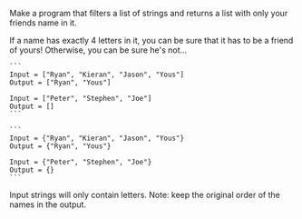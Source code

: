 Make a program that filters a list of strings and returns a list with only your friends name in it.

If a name has exactly 4 letters in it, you can be sure that it has to be a friend of yours! Otherwise, you can be sure he's not...

~~~if-not:lua
```
Input = ["Ryan", "Kieran", "Jason", "Yous"]
Output = ["Ryan", "Yous"]

Input = ["Peter", "Stephen", "Joe"]
Output = []
```
~~~
~~~if:lua
```
Input = {"Ryan", "Kieran", "Jason", "Yous"}
Output = {"Ryan", "Yous"}

Input = {"Peter", "Stephen", "Joe"}
Output = {}
```
~~~
Input strings will only contain letters.
Note: keep the original order of the names in the output.
